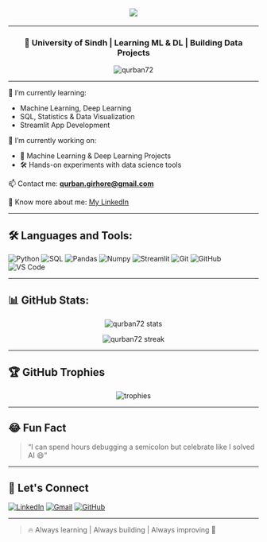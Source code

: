 <!-- 👋 Typing Effect -->
<h1 align="center">
  <img src="https://readme-typing-svg.demolab.com/?lines=Hi+👋,+I'm+Qurban+Ali;Junior+ML+Engineer+|+Data+Science+Student;I+❤️+Python,+SQL,+ML,+and+Streamlit;&center=true&width=500&height=50">
</h1>

---

<h3 align="center">📍 University of Sindh | Learning ML & DL | Building Data Projects</h3>

<p align="center">
  <img src="https://komarev.com/ghpvc/?username=qurban72&label=Profile%20views&color=0e75b6&style=flat" alt="qurban72" />
</p>

---

🌱 I’m currently learning:
- Machine Learning, Deep Learning  
- SQL, Statistics & Data Visualization  
- Streamlit App Development

🔭 I’m currently working on:
- 🤖 Machine Learning & Deep Learning Projects  
- 🛠️ Hands-on experiments with data science tools

📫 Contact me: **qurban.girhore@gmail.com**

📄 Know more about me: [My LinkedIn](https://www.linkedin.com/in/qurban-ali-khaskheli-214bb6345/)

---

## 🛠️ Languages and Tools:

![Python](https://img.shields.io/badge/-Python-333?style=for-the-badge&logo=python)
![SQL](https://img.shields.io/badge/-SQL-333?style=for-the-badge&logo=postgresql)
![Pandas](https://img.shields.io/badge/-Pandas-333?style=for-the-badge&logo=pandas)
![Numpy](https://img.shields.io/badge/-NumPy-333?style=for-the-badge&logo=numpy)
![Streamlit](https://img.shields.io/badge/-Streamlit-333?style=for-the-badge&logo=streamlit)
![Git](https://img.shields.io/badge/-Git-333?style=for-the-badge&logo=git)
![GitHub](https://img.shields.io/badge/-GitHub-333?style=for-the-badge&logo=github)
![VS Code](https://img.shields.io/badge/-VS%20Code-333?style=for-the-badge&logo=visual-studio-code)

---

## 📊 GitHub Stats:

<p align="center">
  <img src="https://github-readme-stats.vercel.app/api?username=qurban72&show_icons=true&theme=radical" alt="qurban72 stats" />
</p>

<p align="center">
  <img src="https://github-readme-streak-stats.herokuapp.com/?user=qurban72&theme=radical" alt="qurban72 streak" />
</p>

---

## 🏆 GitHub Trophies

<p align="center">
  <img src="https://github-profile-trophy.vercel.app/?username=qurban72&theme=radical&no-bg=true&no-frame=true" alt="trophies" />
</p>

---

## 😂 Fun Fact
> “I can spend hours debugging a semicolon but celebrate like I solved AI 😄”

---

## 🔗 Let's Connect

[![LinkedIn](https://img.shields.io/badge/-LinkedIn-blue?style=flat-square&logo=linkedin)](https://www.linkedin.com/in/qurban-ali-khaskheli-214bb6345/)
[![Gmail](https://img.shields.io/badge/-Email-red?style=flat-square&logo=gmail&logoColor=white)](mailto:qurban.girhore@gmail.com)
[![GitHub](https://img.shields.io/badge/-GitHub-24292e?style=flat-square&logo=github)](https://github.com/qurban72)

---

> 🔥 Always learning | Always building | Always improving 💪
